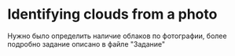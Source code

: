 # Identifying clouds from a photo
Нужно было определить наличие облаков по фотографии, более подробно задание описано в файле "Задание"
